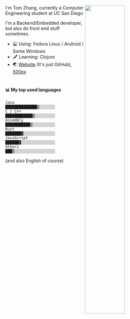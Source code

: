 [<img align="right" width="50%" src="https://github-readme-stats.vercel.app/api?username=Shuzhengz&count_private=true&show_icons=true&title_color=fff&icon_color=79ff97&text_color=9f9f9f&bg_color=151515">](https://metrics.lecoq.io/shuzhengz)
  
I'm Tom Zhang, currently a Computer Engineering student at UC San Diego

I'm a Backend/Embedded developer, but also do front end stuff sometimes.

- :computer: Using: Fedora Linux / Android / Some Windows
- :fountain_pen: Learning: Clojure
- :earth_asia: [Website](https://github.com/Shuzhengz) (It's just GitHub), [500px](https://500px.com/p/shuzhengz)

#

#### :bar_chart: My top used languages

<!--START_SECTION:waka-->
```text
Java          ██████████████▒░░░░░░░
C / C++       ████████████▒░░░░░░░░░
Assembly      ███████████▒░░░░░░░░░░
Rust          ███████▓░░░░░░░░░░░░░░
JavaScript    ██████▓░░░░░░░░░░░░░░░
Others        ███▒░░░░░░░░░░░░░░░░░░
```
<!--END_SECTION:waka-->

(and also English of course)
